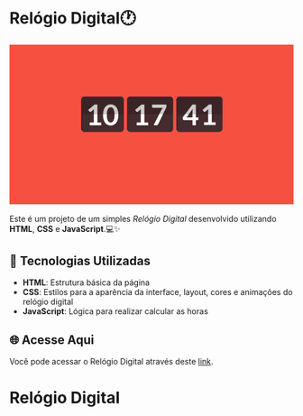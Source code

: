 # Relógio Digital🕐

![Imagem do Relógio Digital](./img/clock.gif)

Este é um projeto de um simples *Relógio Digital* desenvolvido utilizando **HTML**, **CSS** e **JavaScript**.💻✨

## 🚀 Tecnologias Utilizadas

- **HTML**: Estrutura básica da página
- **CSS**: Estilos para a aparência da interface,  layout, cores e animações do relógio digital
- **JavaScript**: Lógica para realizar calcular as horas

## 🌐 Acesse Aqui

Você pode acessar  o Relógio Digital através deste [link](https://marcellofigueiredo.github.io/Relogio.Digital/).
# Relógio Digital
